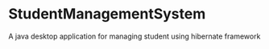 # StudentManagementSystem
A java desktop application for managing student using hibernate framework 
